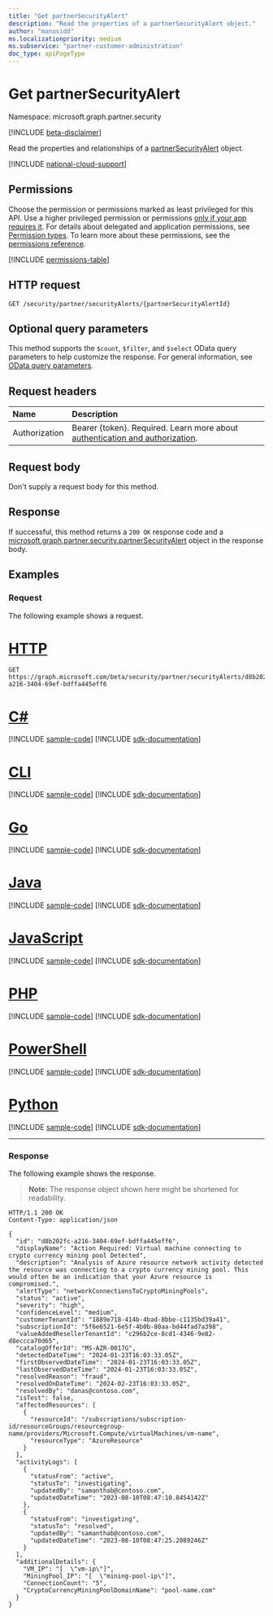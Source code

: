 ```yaml
---
title: "Get partnerSecurityAlert"
description: "Read the properties of a partnerSecurityAlert object."
author: "manusidd"
ms.localizationpriority: medium
ms.subservice: "partner-customer-administration"
doc_type: apiPageType
---
```


# Get partnerSecurityAlert

Namespace: microsoft.graph.partner.security

[!INCLUDE [beta-disclaimer](../../includes/beta-disclaimer.md)]

Read the properties and relationships of a [partnerSecurityAlert](../resources/partner-security-partnersecurityalert.md) object.

[!INCLUDE [national-cloud-support](../../includes/global-only.md)]

## Permissions

Choose the permission or permissions marked as least privileged for this API. Use a higher privileged permission or permissions [only if your app requires it](/graph/permissions-overview#best-practices-for-using-microsoft-graph-permissions). For details about delegated and application permissions, see [Permission types](/graph/permissions-overview#permission-types). To learn more about these permissions, see the [permissions reference](/graph/permissions-reference).

<!-- { "blockType": "permissions", "name": "partner_security_partnersecurityalert_get" } -->
[!INCLUDE [permissions-table](../includes/permissions/partner-security-partnersecurityalert-get-permissions.md)]

## HTTP request

<!-- {
  "blockType": "ignored"
}
-->
``` http
GET /security/partner/securityAlerts/{partnerSecurityAlertId}
```

## Optional query parameters

This method supports the `$count`, `$filter`, and `$select` OData query parameters to help customize the response. For general information, see [OData query parameters](/graph/query-parameters).

## Request headers

|Name|Description|
|:---|:---|
|Authorization|Bearer {token}. Required. Learn more about [authentication and authorization](/graph/auth/auth-concepts).|

## Request body

Don't supply a request body for this method.

## Response

If successful, this method returns a `200 OK` response code and a [microsoft.graph.partner.security.partnerSecurityAlert](../resources/partner-security-partnersecurityalert.md) object in the response body.

## Examples

### Request

The following example shows a request.
# [HTTP](#tab/http)
<!-- {
  "blockType": "request",
  "name": "get_partnersecurityalert"
}
-->
``` http
GET https://graph.microsoft.com/beta/security/partner/securityAlerts/d8b202fc-a216-3404-69ef-bdffa445eff6
```

# [C#](#tab/csharp)
[!INCLUDE [sample-code](../includes/snippets/csharp/get-partnersecurityalert-csharp-snippets.md)]
[!INCLUDE [sdk-documentation](../includes/snippets/snippets-sdk-documentation-link.md)]

# [CLI](#tab/cli)
[!INCLUDE [sample-code](../includes/snippets/cli/get-partnersecurityalert-cli-snippets.md)]
[!INCLUDE [sdk-documentation](../includes/snippets/snippets-sdk-documentation-link.md)]

# [Go](#tab/go)
[!INCLUDE [sample-code](../includes/snippets/go/get-partnersecurityalert-go-snippets.md)]
[!INCLUDE [sdk-documentation](../includes/snippets/snippets-sdk-documentation-link.md)]

# [Java](#tab/java)
[!INCLUDE [sample-code](../includes/snippets/java/get-partnersecurityalert-java-snippets.md)]
[!INCLUDE [sdk-documentation](../includes/snippets/snippets-sdk-documentation-link.md)]

# [JavaScript](#tab/javascript)
[!INCLUDE [sample-code](../includes/snippets/javascript/get-partnersecurityalert-javascript-snippets.md)]
[!INCLUDE [sdk-documentation](../includes/snippets/snippets-sdk-documentation-link.md)]

# [PHP](#tab/php)
[!INCLUDE [sample-code](../includes/snippets/php/get-partnersecurityalert-php-snippets.md)]
[!INCLUDE [sdk-documentation](../includes/snippets/snippets-sdk-documentation-link.md)]

# [PowerShell](#tab/powershell)
[!INCLUDE [sample-code](../includes/snippets/powershell/get-partnersecurityalert-powershell-snippets.md)]
[!INCLUDE [sdk-documentation](../includes/snippets/snippets-sdk-documentation-link.md)]

# [Python](#tab/python)
[!INCLUDE [sample-code](../includes/snippets/python/get-partnersecurityalert-python-snippets.md)]
[!INCLUDE [sdk-documentation](../includes/snippets/snippets-sdk-documentation-link.md)]

---

### Response

The following example shows the response.
>**Note:** The response object shown here might be shortened for readability.
<!-- {
  "blockType": "response",
  "truncated": true,
  "@odata.type": "microsoft.graph.partner.security.partnerSecurityAlert"
}
-->
``` http
HTTP/1.1 200 OK
Content-Type: application/json

{
  "id": "d8b202fc-a216-3404-69ef-bdffa445eff6",
  "displayName": "Action Required: Virtual machine connecting to crypto currency mining pool Detected",
  "description": "Analysis of Azure resource network activity detected the resource was connecting to a crypto currency mining pool. This would often be an indication that your Azure resource is compromised.",
  "alertType": "networkConnectionsToCryptoMiningPools",
  "status": "active",
  "severity": "high",
  "confidenceLevel": "medium",
  "customerTenantId": "1889e718-414b-4bad-8bbe-c1135bd39a41",
  "subscriptionId": "5f6e6521-6e5f-4b0b-80aa-bd44fad7a398",
  "valueAddedResellerTenantId": "c296b2ce-8cd1-4346-9e82-d8eccca70d65",
  "catalogOfferId": "MS-AZR-0017G",
  "detectedDateTime": "2024-01-23T16:03:33.05Z",
  "firstObservedDateTime": "2024-01-23T16:03:33.05Z",
  "lastObservedDateTime": "2024-01-23T16:03:33.05Z",
  "resolvedReason": "fraud",
  "resolvedOnDateTime": "2024-02-23T16:03:33.05Z",
  "resolvedBy": "danas@contoso.com",
  "isTest": false,
  "affectedResources": [
    {
      "resourceId": "/subscriptions/subscription-id/resourceGroups/resourcegroup-name/providers/Microsoft.Compute/virtualMachines/vm-name",
      "resourceType": "AzureResource"
    }
  ],
  "activityLogs": [
    {
      "statusFrom": "active",
      "statusTo": "investigating",
      "updatedBy": "samanthab@contoso.com",
      "updatedDateTime": "2023-08-10T08:47:10.8454142Z"
    },
    {
      "statusFrom": "investigating",
      "statusTo": "resolved",
      "updatedBy": "samanthab@contoso.com",
      "updatedDateTime": "2023-08-10T08:47:25.2089246Z"
    }
  ],
  "additionalDetails": {
    "VM_IP": "[  \"vm-ip\"]",
    "MiningPool_IP": "[  \"mining-pool-ip\"]",
    "ConnectionCount": "5",
    "CryptoCurrencyMiningPoolDomainName": "pool-name.com"
  }
}
```


